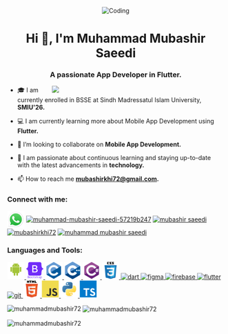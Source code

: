<p align="center">
    <img alt="Coding" src="https://github.com/muhammadmubashir72/muhammadmubashir72-/blob/main/cover photo.png"  >
</p>

<h1 align="center">Hi 👋, I'm Muhammad Mubashir Saeedi</h1>
<h3 align="center">A passionate App Developer in Flutter.</h3>
<img align="right" width ="400 alt="coding" src="https://cdn.mos.cms.futurecdn.net/9QTpESGBXa32D29J77VR3d-1200-80.jpg">

- 🎓 I am currently enrolled in BSSE at Sindh Madressatul Islam University, **SMIU'26.**

- 💻 I am currently learning more about Mobile App Development using **Flutter.**

- 👯 I’m looking to collaborate on **Mobile App Development.**

- 🌱 I am passionate about continuous learning and staying up-to-date with the latest advancements in **technology.**

- 📫 How to reach me **mubashirkhi72@gmail.com.**

<h3 align="left">Connect with me:</h3>
<p align="left">
    <a href="https://wa.me/923190302939" target="_blank"><img align="center" src="https://github.com/asadumair00464/asadumair00464/blob/main/whatsapp.jpeg" alt="muhammad-mubashir-saeedi-57219b247" height="40" width="40" /></a>
<a href="https://linkedin.com/in/muhammad-mubashir-saeedi-57219b247" target="blank"><img align="center" src="https://raw.githubusercontent.com/rahuldkjain/github-profile-readme-generator/master/src/images/icons/Social/linked-in-alt.svg" alt="muhammad-mubashir-saeedi-57219b247" height="30" width="40" /></a>
<a href="https://www.facebook.com/profile.php?id=100083407571080" target="blank"><img align="center" src="https://raw.githubusercontent.com/rahuldkjain/github-profile-readme-generator/master/src/images/icons/Social/facebook.svg" alt="mubashir saeedi" height="30" width="40" /></a>
<a href="https://instagram.com/mubashirkhi72" target="blank"><img align="center" src="https://raw.githubusercontent.com/rahuldkjain/github-profile-readme-generator/master/src/images/icons/Social/instagram.svg" alt="mubashirkhi72" height="30" width="40" /></a>
<a href="https://www.youtube.com/channel/UC7SKnaCCSVx3KSfR17fatwA" target="blank"><img align="center" src="https://raw.githubusercontent.com/rahuldkjain/github-profile-readme-generator/master/src/images/icons/Social/youtube.svg" alt="muhammad mubashir saeedi" height="30" width="40" /></a>

</p>

<h3 align="left">Languages and Tools:</h3>
<p align="left"> <a href="https://developer.android.com" target="_blank" rel="noreferrer"> <img src="https://raw.githubusercontent.com/devicons/devicon/master/icons/android/android-original-wordmark.svg" alt="android" width="40" height="40"/> </a> <a href="https://getbootstrap.com" target="_blank" rel="noreferrer"> <img src="https://raw.githubusercontent.com/devicons/devicon/master/icons/bootstrap/bootstrap-plain-wordmark.svg" alt="bootstrap" width="40" height="40"/> </a> <a href="https://www.cprogramming.com/" target="_blank" rel="noreferrer"> <img src="https://raw.githubusercontent.com/devicons/devicon/master/icons/c/c-original.svg" alt="c" width="40" height="40"/> </a> <a href="https://www.w3schools.com/cpp/" target="_blank" rel="noreferrer"> <img src="https://raw.githubusercontent.com/devicons/devicon/master/icons/cplusplus/cplusplus-original.svg" alt="cplusplus" width="40" height="40"/> </a> <a href="https://www.w3schools.com/cs/" target="_blank" rel="noreferrer"> <img src="https://raw.githubusercontent.com/devicons/devicon/master/icons/csharp/csharp-original.svg" alt="csharp" width="40" height="40"/> </a> <a href="https://www.w3schools.com/css/" target="_blank" rel="noreferrer"> <img src="https://raw.githubusercontent.com/devicons/devicon/master/icons/css3/css3-original-wordmark.svg" alt="css3" width="40" height="40"/> </a> <a href="https://dart.dev" target="_blank" rel="noreferrer"> <img src="https://www.vectorlogo.zone/logos/dartlang/dartlang-icon.svg" alt="dart" width="40" height="40"/> </a> <a href="https://www.figma.com/" target="_blank" rel="noreferrer"> <img src="https://www.vectorlogo.zone/logos/figma/figma-icon.svg" alt="figma" width="40" height="40"/> </a> <a href="https://firebase.google.com/" target="_blank" rel="noreferrer"> <img src="https://www.vectorlogo.zone/logos/firebase/firebase-icon.svg" alt="firebase" width="40" height="40"/> </a> <a href="https://flutter.dev" target="_blank" rel="noreferrer"> <img src="https://www.vectorlogo.zone/logos/flutterio/flutterio-icon.svg" alt="flutter" width="40" height="40"/> </a> <a href="https://git-scm.com/" target="_blank" rel="noreferrer"> <img src="https://www.vectorlogo.zone/logos/git-scm/git-scm-icon.svg" alt="git" width="40" height="40"/> </a> <a href="https://www.w3.org/html/" target="_blank" rel="noreferrer"> <img src="https://raw.githubusercontent.com/devicons/devicon/master/icons/html5/html5-original-wordmark.svg" alt="html5" width="40" height="40"/> </a> <a href="https://developer.mozilla.org/en-US/docs/Web/JavaScript" target="_blank" rel="noreferrer"> <img src="https://raw.githubusercontent.com/devicons/devicon/master/icons/javascript/javascript-original.svg" alt="javascript" width="40" height="40"/> </a> <a href="https://www.python.org" target="_blank" rel="noreferrer"> <img src="https://raw.githubusercontent.com/devicons/devicon/master/icons/python/python-original.svg" alt="python" width="40" height="40"/> </a> <a href="https://www.typescriptlang.org/" target="_blank" rel="noreferrer"> <img src="https://raw.githubusercontent.com/devicons/devicon/master/icons/typescript/typescript-original.svg" alt="typescript" width="40" height="40"/> </a> </p>

<p><img align="left" src="https://github-readme-stats.vercel.app/api/top-langs?username=muhammadmubashir72&show_icons=true&locale=en&layout=compact" alt="muhammadmubashir72" /></p>

<p>&nbsp;<img align="center" src="https://github-readme-stats.vercel.app/api?username=muhammadmubashir72&show_icons=true&locale=en" alt="muhammadmubashir72" /></p>

<p><img align="center" src="https://github-readme-streak-stats.herokuapp.com/?user=muhammadmubashir72&" alt="muhammadmubashir72" /></p>
